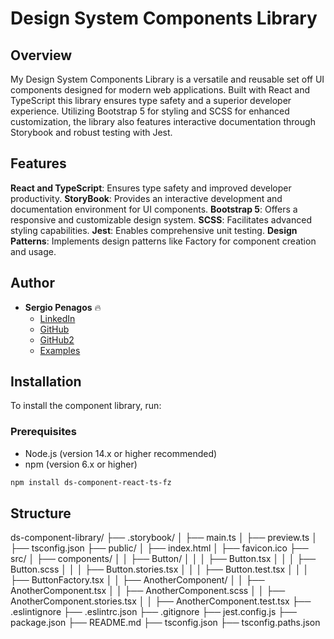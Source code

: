 # Design System Components Library 

## Overview

My Design System Components Library is a versatile and reusable set off UI components designed for modern web applications. Built with React and TypeScript this library ensures type safety and a superior developer experience. Utilizing Bootstrap 5 for styling and SCSS for enhanced customization, the library also features interactive documentation through Storybook and robust testing with Jest.

## Features

**React and TypeScript**: Ensures type safety and improved developer productivity.
**StoryBook**: Provides an interactive development and documentation environment for UI components.
**Bootstrap 5**: Offers a responsive and customizable design system.
**SCSS**: Facilitates advanced styling capabilities.
**Jest**: Enables comprehensive unit testing.
**Design Patterns**: Implements design patterns like Factory for component creation and usage.

## Author

- **Sergio Penagos** 🔥
  - [LinkedIn](https://www.linkedin.com/in/analyst-sergio-penagos)
  - [GitHub](https://github.com/gioudi)
  - [GitHub2](https://github.com/SergioVass)
  - [Examples](https://www.youtube.com/@JormunganDev)




## Installation
To install the component library, run:

### Prerequisites
- Node.js (version 14.x or higher recommended)
- npm (version 6.x or higher)

```sh
npm install ds-component-react-ts-fz
``` 
## Structure

ds-component-library/
├── .storybook/
│   ├── main.ts
│   ├── preview.ts
│   ├── tsconfig.json
├── public/
│   ├── index.html
│   ├── favicon.ico
├── src/
│   ├── components/
│   │   ├── Button/
│   │   │   ├── Button.tsx
│   │   │   ├── Button.scss
│   │   │   ├── Button.stories.tsx
│   │   │   ├── Button.test.tsx
│   │   │   ├── ButtonFactory.tsx
│   │   ├── AnotherComponent/
│   │       ├── AnotherComponent.tsx
│   │       ├── AnotherComponent.scss
│   │       ├── AnotherComponent.stories.tsx
│   │       ├── AnotherComponent.test.tsx
├── .eslintignore
├── .eslintrc.json
├── .gitignore
├── jest.config.js
├── package.json
├── README.md
├── tsconfig.json
├── tsconfig.paths.json


